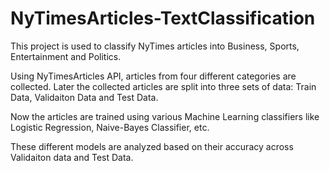 # NyTimesArticles-TextClassification
This project is used to classify NyTimes articles into Business, Sports, Entertainment and Politics.

Using NyTimesArticles API, articles from four different categories are collected.
Later the collected articles are split into three sets of data: Train Data, Validaiton Data and Test Data.

Now the articles are trained using various Machine Learning classifiers like Logistic Regression, Naive-Bayes Classifier, etc.

These different models are analyzed based on their accuracy across Validaiton data and Test Data.
